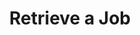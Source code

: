 ---
title: Retrieve a Job
excerpt: >-
  Retrieve the details of a specific job by providing the job's ID. This will
  include the job's status, timestamp, and any other relevant information.
api:
  file: openapi.json
  operationId: get_job
hidden: false
---